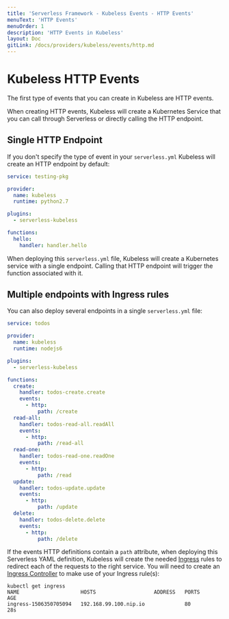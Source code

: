 ```yaml
---
title: 'Serverless Framework - Kubeless Events - HTTP Events'
menuText: 'HTTP Events'
menuOrder: 1
description: 'HTTP Events in Kubeless'
layout: Doc
gitLink: /docs/providers/kubeless/events/http.md
---
```


# Kubeless HTTP Events

The first type of events that you can create in Kubeless are HTTP events.

When creating HTTP events, Kubeless will create a Kubernetes Service that you can call through Serverless or directly calling the HTTP endpoint.

## Single HTTP Endpoint

If you don't specify the type of event in your `serverless.yml` Kubeless will create an HTTP endpoint by default:

```yml
service: testing-pkg

provider:
  name: kubeless
  runtime: python2.7

plugins:
  - serverless-kubeless

functions:
  hello:
    handler: handler.hello
```

When deploying this `serverless.yml` file, Kubeless will create a Kubernetes service with a single endpoint. Calling that HTTP endpoint will trigger the function associated with it.

## Multiple endpoints with Ingress rules

You can also deploy several endpoints in a single `serverless.yml` file:

```yml
service: todos

provider:
  name: kubeless
  runtime: nodejs6

plugins:
  - serverless-kubeless

functions:
  create:
    handler: todos-create.create
    events:
      - http:
          path: /create
  read-all:
    handler: todos-read-all.readAll
    events:
      - http:
          path: /read-all
  read-one:
    handler: todos-read-one.readOne
    events:
      - http:
          path: /read
  update:
    handler: todos-update.update
    events:
      - http:
          path: /update
  delete:
    handler: todos-delete.delete
    events:
      - http:
          path: /delete

```

If the events HTTP definitions contain a `path` attribute, when deploying this Serverless YAML definition, Kubeless will create the needed [Ingress](https://kubernetes.io/docs/concepts/services-networking/ingress/) rules to redirect each of the requests to the right service. You will need to create an [Ingress Controller](https://kubernetes.io/docs/concepts/services-networking/ingress/#ingress-controllers) to make use of your Ingress rule(s):

```
kubectl get ingress
NAME                    HOSTS                   ADDRESS   PORTS     AGE
ingress-1506350705094   192.168.99.100.nip.io             80        28s
```
